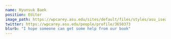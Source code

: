 ```yaml
---
name: Hyunsuk Baek
position: Editor
image_path: https://wpcarey.asu.edu/sites/default/files/styles/asu_isearch_profile/public/asu_isearch_photos/3650373.jpg?itok=Z-_wcU-1
twitter: https://wpcarey.asu.edu/people/profile/3650373
blurb: "I hope someone can get some help from our book"
---
```

